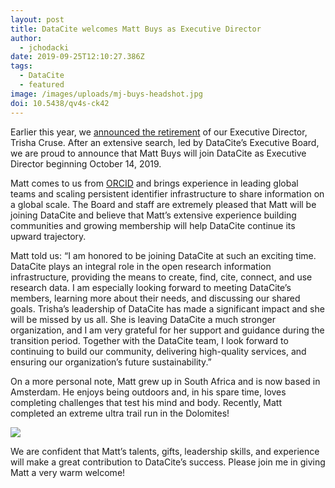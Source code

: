 ```yaml
---
layout: post
title: DataCite welcomes Matt Buys as Executive Director
author:
  - jchodacki
date: 2019-09-25T12:10:27.386Z
tags:
  - DataCite
  - featured
image: /images/uploads/mj-buys-headshot.jpg
doi: 10.5438/qv4s-ck42
---
```

Earlier this year, we [announced the retirement](https://doi.org/10.5438/4j6f-0r45) of our Executive Director, Trisha Cruse.  After an extensive search, led by DataCite’s Executive Board, we are proud to announce that Matt Buys will join DataCite as Executive Director beginning October 14, 2019.  


Matt comes to us from [ORCID](https://orcid.org) and brings experience in leading global teams and scaling persistent identifier infrastructure to share information on a global scale. The Board and staff are extremely pleased that Matt will be joining DataCite and believe that Matt’s extensive experience building communities and growing membership will help DataCite continue its upward trajectory.


Matt told us: “I am honored to be joining DataCite at such an exciting time. DataCite plays an integral role in  the open research information infrastructure, providing the means to create, find, cite, connect, and use research data. I am especially looking forward to meeting DataCite’s members, learning more about their needs, and discussing our shared goals. Trisha’s leadership of DataCite has made a significant impact and she will be missed by us all. She is leaving DataCite a much stronger organization, and I am very grateful for her support and guidance during the transition period. Together with the DataCite team, I look forward to continuing to build our community, delivering high-quality services, and ensuring our organization’s future sustainability.”


On a more personal note, Matt grew up in South Africa and is now based in Amsterdam. He enjoys being outdoors and, in his spare time, loves completing challenges that test his mind and body. Recently, Matt completed an extreme ultra trail run in the Dolomites! 



![](/images/uploads/matt_2.jpg)

We are confident that Matt’s talents, gifts, leadership skills, and experience will make a great contribution to DataCite’s success. Please join me in giving Matt a very warm welcome!

